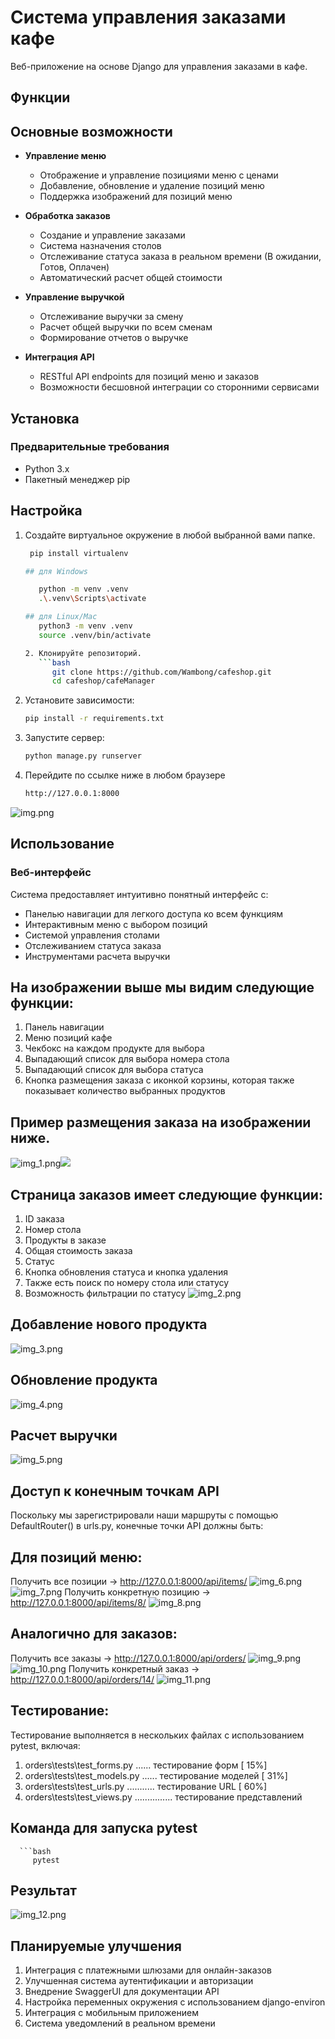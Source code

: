 # Система управления заказами кафе

Веб-приложение на основе Django для управления заказами в кафе.

## Функции
## Основные возможности
- **Управление меню**
  - Отображение и управление позициями меню с ценами
  - Добавление, обновление и удаление позиций меню
  - Поддержка изображений для позиций меню

- **Обработка заказов**
  - Создание и управление заказами
  - Система назначения столов
  - Отслеживание статуса заказа в реальном времени (В ожидании, Готов, Оплачен)
  - Автоматический расчет общей стоимости

- **Управление выручкой**
  - Отслеживание выручки за смену
  - Расчет общей выручки по всем сменам
  - Формирование отчетов о выручке

- **Интеграция API**
  - RESTful API endpoints для позиций меню и заказов
  - Возможности бесшовной интеграции со сторонними сервисами

## Установка

### Предварительные требования
- Python 3.x
- Пакетный менеджер pip

## Настройка
1. Создайте виртуальное окружение в любой выбранной вами папке.
   ```bash
    pip install virtualenv
   
   ## для Windows 
   
      python -m venv .venv
      .\.venv\Scripts\activate
   
   ## для Linux/Mac
      python3 -m venv .venv
      source .venv/bin/activate

   2. Клонируйте репозиторий.
      ```bash
         git clone https://github.com/Wambong/cafeshop.git 
         cd cafeshop/cafeManager

2. Установите зависимости:
   ```bash
   pip install -r requirements.txt

3. Запустите сервер:
   ```bash
   python manage.py runserver
   
4. Перейдите по ссылке ниже в любом браузере
   ```bash
   http://127.0.0.1:8000
![img.png](img.png)

## Использование

### Веб-интерфейс
Система предоставляет интуитивно понятный интерфейс с:
- Панелью навигации для легкого доступа ко всем функциям
- Интерактивным меню с выбором позиций
- Системой управления столами
- Отслеживанием статуса заказа
- Инструментами расчета выручки

## На изображении выше мы видим следующие функции:
1. Панель навигации
2. Меню позиций кафе
3. Чекбокс на каждом продукте для выбора
4. Выпадающий список для выбора номера стола
5. Выпадающий список для выбора статуса
6. Кнопка размещения заказа с иконкой корзины, которая также показывает количество выбранных продуктов

## Пример размещения заказа на изображении ниже.
![img_1.png](img_1.png)![](C:\Users\User\Downloads\cafeimage\order.png)

## Страница заказов имеет следующие функции:
1. ID заказа
2. Номер стола
3. Продукты в заказе
4. Общая стоимость заказа
5. Статус
6. Кнопка обновления статуса и кнопка удаления
7. Также есть поиск по номеру стола или статусу
8. Возможность фильтрации по статусу
![img_2.png](img_2.png)

## Добавление нового продукта
![img_3.png](img_3.png)

## Обновление продукта 
![img_4.png](img_4.png)

## Расчет выручки
![img_5.png](img_5.png)

## Доступ к конечным точкам API
Поскольку мы зарегистрировали наши маршруты с помощью DefaultRouter() в urls.py, конечные точки API должны быть:

## Для позиций меню:
Получить все позиции → http://127.0.0.1:8000/api/items/ 
![img_6.png](img_6.png)
![img_7.png](img_7.png)
Получить конкретную позицию → http://127.0.0.1:8000/api/items/8/
![img_8.png](img_8.png)

## Аналогично для заказов:

Получить все заказы → http://127.0.0.1:8000/api/orders/
![img_9.png](img_9.png)
![img_10.png](img_10.png)
Получить конкретный заказ → http://127.0.0.1:8000/api/orders/14/
![img_11.png](img_11.png)

## Тестирование:
Тестирование выполняется в нескольких файлах с использованием pytest, включая:
1. orders\tests\test_forms.py ...... тестирование форм                                                                                                    [ 15%]
2. orders\tests\test_models.py ......   тестирование моделей                                                                                             [ 31%]
3. orders\tests\test_urls.py ...........    тестирование URL                                                                                             [ 60%]
3. orders\tests\test_views.py ............... тестирование представлений

## Команда для запуска pytest
      ```bash
         pytest
## Результат 
![img_12.png](img_12.png)

## Планируемые улучшения
1. Интеграция с платежными шлюзами для онлайн-заказов
2. Улучшенная система аутентификации и авторизации
3. Внедрение SwaggerUI для документации API
4. Настройка переменных окружения с использованием django-environ
5. Интеграция с мобильным приложением
6. Система уведомлений в реальном времени